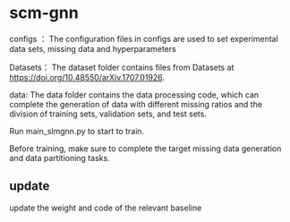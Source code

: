 # scm-gnn

configs ：
The configuration files in configs are used to set experimental data sets, missing data and hyperparameters

Datasets：
The dataset folder contains files from Datasets at https://doi.org/10.48550/arXiv.1707.01926.

data:
The data folder contains the data processing code, which can complete the generation of data with different missing ratios and the division of training sets, validation sets, and test sets.

Run main_slmgnn.py to start to train.

Before training, make sure to complete the target missing data generation and data partitioning tasks.

## update
update the weight and code of the relevant baseline
